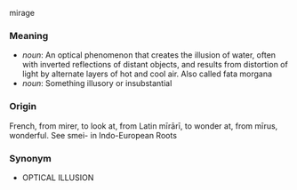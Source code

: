 mirage
### Meaning
+ _noun_: An optical phenomenon that creates the illusion of water, often with inverted reflections of distant objects, and results from distortion of light by alternate layers of hot and cool air. Also called fata morgana
+ _noun_: Something illusory or insubstantial

### Origin

French, from mirer, to look at, from Latin mīrārī, to wonder at, from mīrus, wonderful. See smei- in Indo-European Roots

### Synonym

+ OPTICAL ILLUSION


